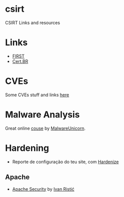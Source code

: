 # csirt

CSIRT Links and resources

# Links

 * [FIRST](http://www.first.org)
 * [Cert.BR](http://www.cert.br)
 
 
# CVEs

Some CVEs stuff and links [here](https://github.com/Spacial/csirt/blob/master/CVEsPoCs.md)

# Malware Analysis

Great online [couse](https://securedorg.github.io/RE101/intro/) by [MalwareUnicorn](https://github.com/securedorg).

# Hardening

* Reporte de configuração do teu site, com [Hardenize](https://www.hardenize.com/)

## Apache

 *  [Apache Security](https://www.feistyduck.com/library/apache-security/) by [Ivan Ristić](https://twitter.com/ivanristic)
 

